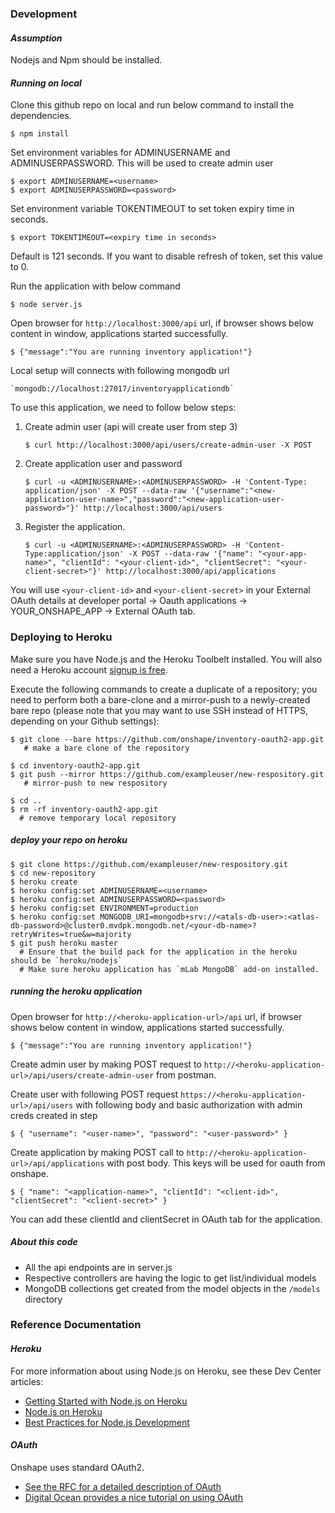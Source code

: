 ### **Development**
#### ***Assumption***
Nodejs and Npm should be installed.

#### ***Running on local***
Clone this github repo on local and run below command to install the dependencies.

    $ npm install

Set environment variables for ADMINUSERNAME and ADMINUSERPASSWORD. This will be used to create admin user
    
    $ export ADMINUSERNAME=<username>
    $ export ADMINUSERPASSWORD=<password>

Set environment variable TOKENTIMEOUT to set token expiry time in seconds.

    $ export TOKENTIMEOUT=<expiry time in seconds>

Default is 121 seconds. If you want to disable refresh of token, set this value to 0.
    
Run the application with below command

    $ node server.js
    
Open browser for `http://localhost:3000/api` url, if browser shows below content in window, applications started successfully.

    $ {"message":"You are running inventory application!"}

Local setup will connects with following mongodb url

    `mongodb://localhost:27017/inventoryapplicationdb`
    
To use this application, we need to follow below steps:

1. Create admin user (api will create user from step 3)
    
    `$ curl http://localhost:3000/api/users/create-admin-user -X POST`
    
2. Create application user and password
    
    `$ curl -u <ADMINUSERNAME>:<ADMINUSERPASSWORD> -H 'Content-Type: application/json' -X POST --data-raw '{"username":"<new-application-user-name>","password":"<new-application-user-password>"}' http://localhost:3000/api/users`
    
3. Register the application. 

    `$ curl -u <ADMINUSERNAME>:<ADMINUSERPASSWORD> -H 'Content-Type:application/json' -X POST --data-raw '{"name": "<your-app-name>", "clientId": "<your-client-id>", "clientSecret": "<your-client-secret>"}' http://localhost:3000/api/applications`
    
You will use `<your-client-id>` and `<your-client-secret>` in your External OAuth details at developer portal -> Oauth applications -> YOUR_ONSHAPE_APP -> External OAuth tab.


### **Deploying to Heroku**
Make sure you have Node.js and the Heroku Toolbelt installed. You will also need a Heroku account [signup is free](https://www.heroku.com/).

Execute the following commands to create a duplicate of a repository; you need to perform both a bare-clone and a mirror-push to a newly-created bare repo (please note that you may want to use SSH instead of HTTPS, depending on your Github settings):

    $ git clone --bare https://github.com/onshape/inventory-oauth2-app.git
       # make a bare clone of the repository

    $ cd inventory-oauth2-app.git
    $ git push --mirror https://github.com/exampleuser/new-respository.git
       # mirror-push to new respository

    $ cd ..
    $ rm -rf inventory-oauth2-app.git
      # remove temporary local repository

##### deploy your repo on heroku

    $ git clone https://github.com/exampleuser/new-respository.git
    $ cd new-repository
    $ heroku create
    $ heroku config:set ADMINUSERNAME=<username>
    $ heroku config:set ADMINUSERPASSWORD=<password>
    $ heroku config:set ENVIRONMENT=production
    $ heroku config:set MONGODB_URI=mongodb+srv://<atals-db-user>:<atlas-db-password>@cluster0.mvdpk.mongodb.net/<your-db-name>?retryWrites=true&w=majority
    $ git push heroku master
      # Ensure that the build pack for the application in the heroku should be `heroku/nodejs`
      # Make sure heroku application has `mLab MongoDB` add-on installed.

##### running the heroku application

Open browser for `http://<heroku-application-url>/api` url, if browser shows below content in window, applications started successfully.

    $ {"message":"You are running inventory application!"}

Create admin user by making POST request to `http://<heroku-application-url>/api/users/create-admin-user` from postman.

Create user with following POST request `https://<heroku-application-url>/api/users` with following body and basic authorization with admin creds created in step 

    $ { "username": "<user-name>", "password": "<user-password>" }

Create application by making POST call to `http://<heroku-application-url>/api/applications` with post body. This keys will be used for oauth from onshape.
    
    $ { "name": "<application-name>", "clientId": "<client-id>", "clientSecret": "<client-secret>" }

You can add these clientId and clientSecret in OAuth tab for the application.

##### **About this code**
  - All the api endpoints are in server.js
  - Respective controllers are having the logic to get list/individual models
  - MongoDB collections get created from the model objects in the `/models` directory

### **Reference Documentation**
#### ***Heroku***
For more information about using Node.js on Heroku, see these Dev Center articles:

 -  [Getting Started with Node.js on Heroku](https://devcenter.heroku.com/articles/getting-started-with-nodejs)
 -  [Node.js on Heroku](https://devcenter.heroku.com/categories/nodejs)
 -  [Best Practices for Node.js Development](https://devcenter.heroku.com/articles/node-best-practices)

#### ***OAuth***
Onshape uses standard OAuth2.
 - [See the RFC for a detailed description of OAuth](https://tools.ietf.org/html/rfc6749)
 - [Digital Ocean provides a nice tutorial on using OAuth](https://www.digitalocean.com/community/tutorials/an-introduction-to-oauth-2)
